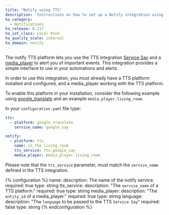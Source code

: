 ```yaml
---
title: "Notify using TTS"
description: "Instructions on how to set up a Notify integration using TTS service and media_player within Home Assistant."
ha_category:
  - Notifications
ha_release: 0.117
ha_iot_class: Local Push
ha_quality_scale: internal
ha_domain: notify
---
```


The notify TTS platform lets you use the TTS integration [Service Say](/integrations/tts/#service-say) and a [media_player](/integrations/media_player) to alert you of important events. This integration provides a simple interface to use in your automations and alerts.

In order to use this integration, you must already have a TTS platform installed and configured, and a media_player working with the TTS platform.

To enable this platform in your installation, consider the following example using [google_translate](/integrations/google_translate/) and an example `media_player.living_room`. 

In your `configuration.yaml` file type:

```yaml
tts:
  - platform: google_translate
    service_name: google_say

notify:
  - platform: tts
    name: in_the_living_room
    tts_service: tts.google_say
    media_player: media_player.living_room
```

Please note that the `tts_service` parameter, must match the `service_name` defined in the TTS integration.

{% configuration %}
  name:
    description: The name of the notify service.
    required: true
    type: string
  tts_service:
    description: "The `service_name` of a TTS platform."
    required: true
    type: string
  media_player:
    description: "The `entity_id` of a media_player."
    required: true
    type: string
  language:
    description: "The `language` to be passed to the TTS `Service Say`"
    required: false
    type: string
{% endconfiguration %}
